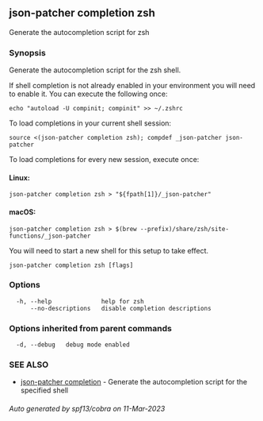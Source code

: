 ## json-patcher completion zsh

Generate the autocompletion script for zsh

### Synopsis

Generate the autocompletion script for the zsh shell.

If shell completion is not already enabled in your environment you will need
to enable it.  You can execute the following once:

	echo "autoload -U compinit; compinit" >> ~/.zshrc

To load completions in your current shell session:

	source <(json-patcher completion zsh); compdef _json-patcher json-patcher

To load completions for every new session, execute once:

#### Linux:

	json-patcher completion zsh > "${fpath[1]}/_json-patcher"

#### macOS:

	json-patcher completion zsh > $(brew --prefix)/share/zsh/site-functions/_json-patcher

You will need to start a new shell for this setup to take effect.


```
json-patcher completion zsh [flags]
```

### Options

```
  -h, --help              help for zsh
      --no-descriptions   disable completion descriptions
```

### Options inherited from parent commands

```
  -d, --debug   debug mode enabled
```

### SEE ALSO

* [json-patcher completion](json-patcher_completion.md)	 - Generate the autocompletion script for the specified shell

###### Auto generated by spf13/cobra on 11-Mar-2023
